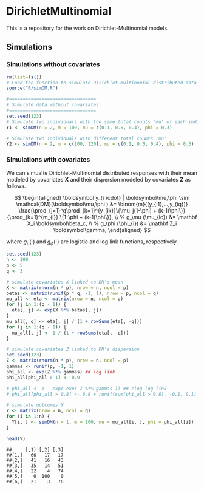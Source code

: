 # DirichletMultinomial

This is a repository for the work on Dirichlet-Multinomial models.

## Simulations

### Simulations without covariates

```r
rm(list=ls())
# Load the function to simulate Dirichlet-Multinomial distributed data
source("R/simDM.R")

#================================
# Simulate data without covariates
#================================
set.seed(123)
# Simulate two individuals with the same total counts 'mu' of each individual
Y1 <- simDM(n = 2, m = 100, mu = c(0.1, 0.5, 0.4), phi = 0.3)

# Simulate two individuals with different total counts 'mu'
Y2 <- simDM(n = 2, m = c(100, 120), mu = c(0.1, 0.5, 0.4), phi = 0.3)
```

### Simulations with covariates

We can simualte Dirichlet-Multinomial distributed responses with their mean modeled by covariates $\mathbf X$ and their dispersion modeled by covariates $\mathbf Z$ as follows.

$$
\begin{aligned}
    \boldsymbol y_{i \cdot} | \boldsymbol\mu,\phi  \sim \mathcal{DM}(\boldsymbol\mu,\phi ) 
    &= \binom{m}{(y_{i1},...,y_{iq})} \frac{\prod_{j=1}^q\prod_{k=1}^{y_{ik}}\{\mu_j(1-\phi) + (k-1)\phi\}}{\prod_{k=1}^{m_{i}} \{1-\phi + (k-1)\phi\}}, \\
    %
    g_\mu (\mu_{ic}) &= \mathbf X_i \boldsymbol\beta_c, \\
    %
    g_\phi (\phi_{i}) &= \mathbf Z_i \boldsymbol\gamma, 
\end{aligned}
$$

where $g_\mu(\cdot)$ and $g_\phi(\cdot)$ are logistic and log link functions, respectively.

```r
set.seed(123)
n <- 100
p <- 5
q <- 3

# simulate covariates X linked to DM's mean
X <- matrix(rnorm(n * p), nrow = n, ncol = p)
betas <- matrix(runif(p * q, -1, 1), nrow = p, ncol = q)
mu_all <- eta <- matrix(nrow = n, ncol = q)
for (j in 1:(q - 1)) {
  eta[, j] <- exp(X %*% betas[, j])
}
mu_all[, q] <- eta[, j] / (1 + rowSums(eta[, -q]))
for (j in 1:(q - 1)) {
  mu_all[, j] <- 1 / (1 + rowSums(eta[, -q]))
}

# simulate covariates Z linked to DM's dispersion
set.seed(123)
Z <- matrix(rnorm(n * p), nrow = n, ncol = p)
gammas <- runif(p, -1, 1)
phi_all <- exp(Z %*% gammas) ## log link
phi_all[phi_all > 1] <- 0.9

# phi_all <- 1 - exp(-exp( Z %*% gammas )) ## clog-log link
# phi_all[phi_all > 0.8] <- 0.8 + runif(sum(phi_all > 0.8), -0.1, 0.1) # It's better to be smaller

# simulate outcomes Y
Y <- matrix(nrow = n, ncol = q)
for (i in 1:n) {
  Y[i, ] <- simDM(n = 1, m = 100, mu = mu_all[i, ], phi = phi_all[i])
}

head(Y)
```

```
##     [,1] [,2] [,3]
##[1,]   66   17   17
##[2,]   41   16   43
##[3,]   35   14   51
##[4,]   22    4   74
##[5,]    0  100    0
##[6,]   21    3   76
```